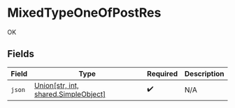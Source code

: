 # MixedTypeOneOfPostRes

OK


## Fields

| Field                                                                                        | Type                                                                                         | Required                                                                                     | Description                                                                                  |
| -------------------------------------------------------------------------------------------- | -------------------------------------------------------------------------------------------- | -------------------------------------------------------------------------------------------- | -------------------------------------------------------------------------------------------- |
| `json`                                                                                       | [Union[str, int, shared.SimpleObject]](../../models/operations/mixedtypeoneofpostresjson.md) | :heavy_check_mark:                                                                           | N/A                                                                                          |